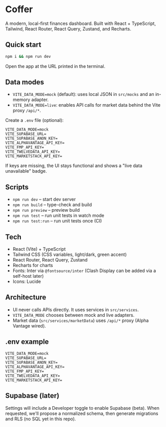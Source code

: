 # Coffer

A modern, local-first finances dashboard. Built with React + TypeScript, Tailwind, React Router, React Query, Zustand, and Recharts.

## Quick start

```bash
npm i && npm run dev
```

Open the app at the URL printed in the terminal.

## Data modes

- `VITE_DATA_MODE=mock` (default): uses local JSON in `src/mocks` and an in-memory adapter.
- `VITE_DATA_MODE=live`: enables API calls for market data behind the Vite proxy `/api/*`.

Create a `.env` file (optional):

```
VITE_DATA_MODE=mock
VITE_SUPABASE_URL=
VITE_SUPABASE_ANON_KEY=
VITE_ALPHAVANTAGE_API_KEY=
VITE_FMP_API_KEY=
VITE_TWELVEDATA_API_KEY=
VITE_MARKETSTACK_API_KEY=
```

If keys are missing, the UI stays functional and shows a "live data unavailable" badge.

## Scripts

- `npm run dev` – start dev server
- `npm run build` – type-check and build
- `npm run preview` – preview build
- `npm run test` – run unit tests in watch mode
- `npm run test:run` – run unit tests once (CI)

## Tech

- React (Vite) + TypeScript
- Tailwind CSS (CSS variables, light/dark, green accent)
- React Router, React Query, Zustand
- Recharts for charts
- Fonts: Inter via `@fontsource/inter` (Clash Display can be added via a self-host later)
- Icons: Lucide

## Architecture

- UI never calls APIs directly. It uses services in `src/services`.
- `VITE_DATA_MODE` chooses between mock and live adapters.
- Market data (`src/services/marketData`) uses `/api/*` proxy (Alpha Vantage wired).

## .env example

```
VITE_DATA_MODE=mock
VITE_SUPABASE_URL=
VITE_SUPABASE_ANON_KEY=
VITE_ALPHAVANTAGE_API_KEY=
VITE_FMP_API_KEY=
VITE_TWELVEDATA_API_KEY=
VITE_MARKETSTACK_API_KEY=
```

## Supabase (later)

Settings will include a Developer toggle to enable Supabase (beta). When requested, we'll propose a normalized schema, then generate migrations and RLS (no SQL yet in this repo).
